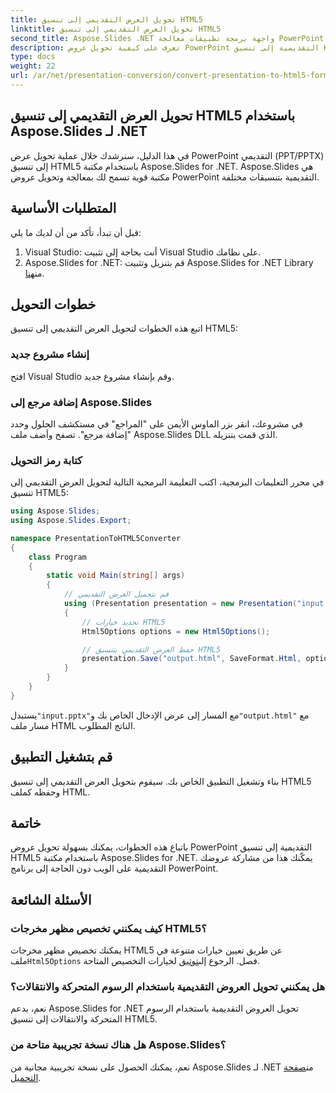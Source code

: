 ```yaml
---
title: تحويل العرض التقديمي إلى تنسيق HTML5
linktitle: تحويل العرض التقديمي إلى تنسيق HTML5
second_title: Aspose.Slides .NET واجهة برمجة تطبيقات معالجة PowerPoint
description: تعرف على كيفية تحويل عروض PowerPoint التقديمية إلى تنسيق HTML5 باستخدام Aspose.Slides لـ .NET. تحويل سهل وفعال لمشاركة الويب.
type: docs
weight: 22
url: /ar/net/presentation-conversion/convert-presentation-to-html5-format/
---
```

## تحويل العرض التقديمي إلى تنسيق HTML5 باستخدام Aspose.Slides لـ .NET

في هذا الدليل، سنرشدك خلال عملية تحويل عرض PowerPoint التقديمي (PPT/PPTX) إلى تنسيق HTML5 باستخدام مكتبة Aspose.Slides for .NET. Aspose.Slides هي مكتبة قوية تسمح لك بمعالجة وتحويل عروض PowerPoint التقديمية بتنسيقات مختلفة.

## المتطلبات الأساسية

قبل أن تبدأ، تأكد من أن لديك ما يلي:

1. Visual Studio: أنت بحاجة إلى تثبيت Visual Studio على نظامك.
2.  Aspose.Slides for .NET: قم بتنزيل وتثبيت Aspose.Slides for .NET Library من[هنا](https://downloads.aspose.com/slides/net).

## خطوات التحويل

اتبع هذه الخطوات لتحويل العرض التقديمي إلى تنسيق HTML5:

### إنشاء مشروع جديد

افتح Visual Studio وقم بإنشاء مشروع جديد.

### إضافة مرجع إلى Aspose.Slides

في مشروعك، انقر بزر الماوس الأيمن على "المراجع" في مستكشف الحلول وحدد "إضافة مرجع". تصفح وأضف ملف Aspose.Slides DLL الذي قمت بتنزيله.

### كتابة رمز التحويل

في محرر التعليمات البرمجية، اكتب التعليمة البرمجية التالية لتحويل العرض التقديمي إلى تنسيق HTML5:

```csharp
using Aspose.Slides;
using Aspose.Slides.Export;

namespace PresentationToHTML5Converter
{
    class Program
    {
        static void Main(string[] args)
        {
            // قم بتحميل العرض التقديمي
            using (Presentation presentation = new Presentation("input.pptx"))
            {
                // تحديد خيارات HTML5
                Html5Options options = new Html5Options();

                // حفظ العرض التقديمي بتنسيق HTML5
                presentation.Save("output.html", SaveFormat.Html, options);
            }
        }
    }
}
```

 يستبدل`"input.pptx"`مع المسار إلى عرض الإدخال الخاص بك و`"output.html"` مع مسار ملف HTML الناتج المطلوب.

## قم بتشغيل التطبيق

بناء وتشغيل التطبيق الخاص بك. سيقوم بتحويل العرض التقديمي إلى تنسيق HTML5 وحفظه كملف HTML.

## خاتمة

باتباع هذه الخطوات، يمكنك بسهولة تحويل عروض PowerPoint التقديمية إلى تنسيق HTML5 باستخدام مكتبة Aspose.Slides for .NET. يمكّنك هذا من مشاركة عروضك التقديمية على الويب دون الحاجة إلى برنامج PowerPoint.

## الأسئلة الشائعة

### كيف يمكنني تخصيص مظهر مخرجات HTML5؟

 يمكنك تخصيص مظهر مخرجات HTML5 عن طريق تعيين خيارات متنوعة في ملف`Html5Options` فصل. الرجوع إلى[توثيق](https://reference.aspose.com/slides/net/aspose.slides.export/html5options) لخيارات التخصيص المتاحة.

### هل يمكنني تحويل العروض التقديمية باستخدام الرسوم المتحركة والانتقالات؟

نعم، يدعم Aspose.Slides for .NET تحويل العروض التقديمية باستخدام الرسوم المتحركة والانتقالات إلى تنسيق HTML5.

### هل هناك نسخة تجريبية متاحة من Aspose.Slides؟

 نعم، يمكنك الحصول على نسخة تجريبية مجانية من Aspose.Slides لـ .NET من[صفحة التحميل](https://releases.aspose.com/slides/net).